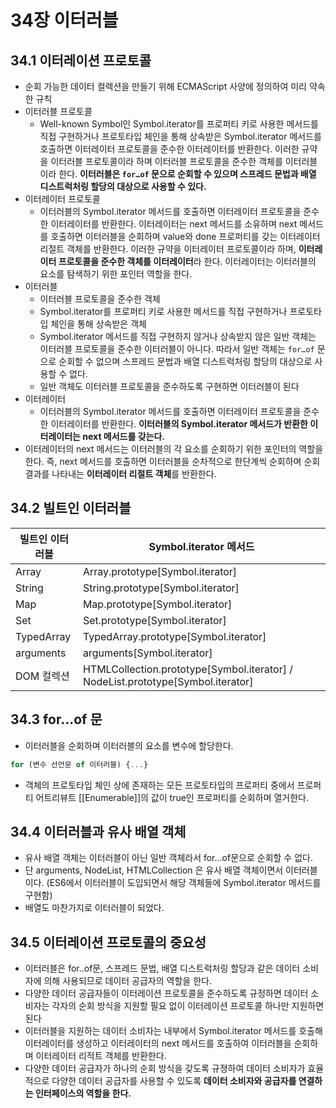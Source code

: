 # 34장 이터러블

## 34.1 이터레이션 프로토콜

- 순회 가능한 데이터 컬렉션을 만들기 위해 ECMAScript 사양에 정의하여 미리 약속한 규칙
- 이터러블 프로토콜
    - Well-known Symbol인 Symbol.iterator를 프로퍼티 키로 사용한 메서드를 직접 구현하거나 프로토타입 체인을 통해 상속받은 Symbol.iterator 메서드를 호출하면 이터레이터 프로토콜을 준수한 이터레이터를 반환한다. 이러한 규약을 이터러블 프로토콜이라 하며 이터러블 프로토콜을 준수한 객체를 이터러블이라 한다. **이터러블은 `for…of` 문으로 순회할 수 있으며 스프레드 문법과 배열 디스트럭처링 할당의 대상으로 사용할 수 있다.**
- 이터레이터 프로토콜
    - 이터러블의 Symbol.iterator 메서드를 호출하면 이터레이터 프로토콜을 준수한 이터레이터를 반환한다. 이터레이터는 next 메서드를 소유하며 next 메서드를 호출하면 이터러블을 순회하며 value와 done 프로퍼티를 갖는 이터레이터 리절트 객체를 반환한다. 이러한 규약을 이터레이터 프로토콜이라 하며, **이터레이터 프로토콜을 준수한 객체를 이터레이터**라 한다. 이터레이터는 이터러블의 요소를 탐색하기 위한 포인터 역할을 한다.
- 이터러블
    - 이터러블 프로토콜을 준수한 객체
    - Symbol.iterator를 프로퍼티 키로 사용한 메서드를 직접 구현하거나 프로토타입 체인을 통해 상속받은 객체
    - Symbol.iterator 메서드를 직접 구현하지 않거나 상속받지 않은 일반 객체는 이터러블 프로토콜을 준수한 이터러블이 아니다. 따라서 일반 객체는 `for…of` 문으로 순회할 수 없으며 스프레드 문법과 배열 디스트럭처링 할당의 대상으로 사용할 수 없다.
    - 일반 객체도 이터러블 프로토콜을 준수하도록 구현하면 이터러블이 된다
- 이터레이터
    - 이터러블의 Symbol.iterator 메서드를 호출하면 이터레이터 프로토콜을 준수한 이터레이터를 반환한다. **이터러블의 Symbol.iterator 메서드가 반환한 이터레이터는 next 메서드를 갖는다.**
- 이터레이터의 next 메서드는 이터러블의 각 요소를 순회하기 위한 포인터의 역할을 한다. 즉, next 메서드를 호출하면 이터러블을 순차적으로 한단계씩 순회하며 순회 결과를 나타내는 **이터레이터 리절트 객체**를 반환한다.

## 34.2 빌트인 이터러블

| 빌트인 이터러블 | Symbol.iterator 메서드 |
| --- | --- |
| Array | Array.prototype[Symbol.iterator] |
| String | String.prototype[Symbol.iterator] |
| Map | Map.prototype[Symbol.iterator] |
| Set | Set.prototype[Symbol.iterator] |
| TypedArray | TypedArray.prototype[Symbol.iterator] |
| arguments | arguments[Symbol.iterator] |
| DOM 컬렉션 | HTMLCollection.prototype[Symbol.iterator] / NodeList.prototype[Symbol.iterator] |

## 34.3 for…of 문

- 이터러블을 순회하며 이터러블의 요소를 변수에 할당한다.

```jsx
for (변수 선언문 of 이터러블) {...}
```

- 객체의 프로토타입 체인 상에 존재하는 모든 프로토타입의 프로퍼티 중에서 프로퍼티 어트리뷰트 [[Enumerable]]의 값이 true인 프로퍼티를 순회하며 열거한다.

## 34.4 이터러블과 유사 배열 객체

- 유사 배열 객체는 이터러블이 아닌 일반 객체라서 for…of문으로 순회할 수 없다.
- 단 arguments, NodeList, HTMLCollection 은 유사 배열 객체이면서 이터러블이다.
(ES6에서 이터러블이 도입되면서 해당 객체들에 Symbol.iterator 메서드를 구현함)
- 배열도 마찬가지로 이터러블이 되었다.

## 34.5 이터레이션 프로토콜의 중요성

- 이터러블은 for..of문, 스프레드 문법, 배열 디스트럭처링 할당과 같은 데이터 소비자에 의해 사용되므로 데이터 공급자의 역할을 한다.
- 다양한 데이터 공급자들이 이터레이션 프로토콜을 준수하도록 규정하면 데이터 소비자는 각자의 순회 방식을 지원할 필요 없이 이터레이션 프로토콜 하나만 지원하면 된다
- 이터러블을 지원하는 데이터 소비자는 내부에서 Symbol.iterator 메서드를 호출해 이터레이터를 생성하고 이터레이터의 next 메서드를 호출하여 이터러블을 순회하며 이터레이터 리적트 객체를 반환한다.
- 다양한 데이터 공급자가 하나의 순회 방식을 갖도록 규졍하여 데이터 소비자가 효율적으로 다양한 데이터 공급자를 사용할 수 있도록 **데이터 소비자와 공급자를 연결하는 인터페이스의 역할을 한다.**